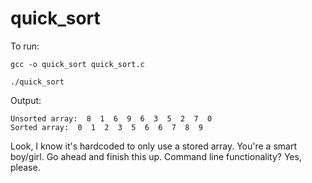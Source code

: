 # quick_sort

To run:

	gcc -o quick_sort quick_sort.c

	./quick_sort 

Output:

	Unsorted array:  8  1  6  9  6  3  5  2  7  0 
	Sorted array:  0  1  2  3  5  6  6  7  8  9 
	
Look, I know it's hardcoded to only use a stored array. You're a smart boy/girl. Go ahead and finish this up. Command line functionality? Yes, please.
